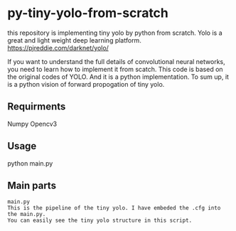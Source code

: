py-tiny-yolo-from-scratch
====
this repository is implementing tiny yolo by python from scratch. Yolo is a great and light weight deep learning platform. 
		https://pjreddie.com/darknet/yolo/

If you want to understand the full details of convolutional neural networks, you need to learn how to implement it from scatch. This code is based on the original codes of YOLO. And it is a python implementation. To sum up, it is a python vision of forward propogation of tiny yolo.

Requirments
---
Numpy Opencv3

Usage
---
python main.py

Main parts
---
	main.py 
	This is the pipeline of the tiny yolo. I have embeded the .cfg into the main.py.
	You can easily see the tiny yolo structure in this script.
	
	

